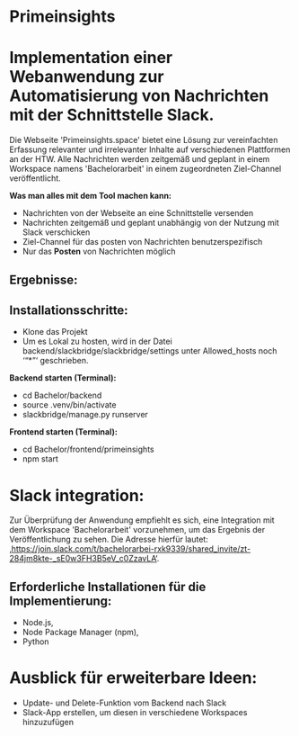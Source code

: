 # Primeinsights 

# Implementation einer Webanwendung zur Automatisierung von Nachrichten mit der Schnittstelle Slack.

Die Webseite 'Primeinsights.space' bietet eine Lösung zur vereinfachten Erfassung relevanter und irrelevanter Inhalte auf verschiedenen Plattformen an der HTW. Alle Nachrichten werden zeitgemäß und geplant in einem Workspace namens 'Bachelorarbeit' in einem zugeordneten Ziel-Channel veröffentlicht.


**Was man alles mit dem Tool machen kann:**

- Nachrichten von der Webseite an eine Schnittstelle versenden 
- Nachrichten zeitgemäß und geplant unabhängig von der Nutzung mit Slack verschicken
- Ziel-Channel für das posten von Nachrichten benutzerspezifisch
- Nur das **Posten** von Nachrichten möglich 


## Ergebnisse: 



## Installationsschritte:
- Klone das Projekt 
- Um es Lokal zu hosten, wird in der Datei backend/slackbridge/slackbridge/settings unter Allowed_hosts noch ‘“*”‘ geschrieben. 


**Backend starten (Terminal):** 
- cd Bachelor/backend
- source .venv/bin/activate
- slackbridge/manage.py runserver

**Frontend starten (Terminal):**
- cd Bachelor/frontend/primeinsights
- npm start


# Slack integration:
Zur Überprüfung der Anwendung empfiehlt es sich, eine Integration mit dem Workspace 'Bachelorarbeit' vorzunehmen, um das Ergebnis der Veröffentlichung zu sehen. Die Adresse hierfür lautet: ‚https://join.slack.com/t/bachelorarbei-rxk9339/shared_invite/zt-284jm8kte-_sE0w3FH3B5eV_c0ZzavLA‘. 


## Erforderliche Installationen für die Implementierung:
- Node.js,
- Node Package Manager (npm),
- Python


# Ausblick für erweiterbare Ideen:
- Update- und Delete-Funktion vom Backend nach Slack 
- Slack-App erstellen, um diesen in verschiedene Workspaces hinzuzufügen 




